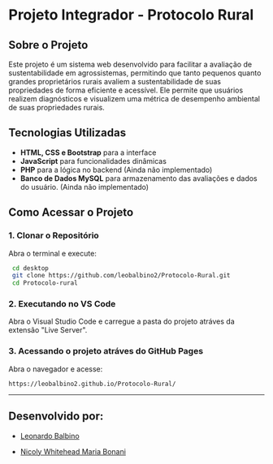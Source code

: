 # Projeto Integrador - Protocolo Rural

## Sobre o Projeto
Este projeto é um sistema web desenvolvido para facilitar a avaliação de sustentabilidade em agrossistemas, permitindo que tanto pequenos quanto grandes proprietários rurais avaliem a sustentabilidade de suas propriedades de forma eficiente e acessível. Ele permite que usuários realizem diagnósticos e visualizem uma métrica de desempenho ambiental de suas propriedades rurais.

##  Tecnologias Utilizadas
- **HTML, CSS e Bootstrap** para a interface
- **JavaScript** para funcionalidades dinâmicas
- **PHP** para a lógica no backend (Ainda não implementado)
- **Banco de Dados MySQL** para armazenamento das avaliações e dados do usuário. (Ainda não implementado)

##  Como Acessar o Projeto

### 1. Clonar o Repositório
 Abra o terminal e execute:
```sh
 cd desktop
 git clone https://github.com/leobalbino2/Protocolo-Rural.git
 cd Protocolo-rural
```

### 2. Executando no VS Code
Abra o Visual Studio Code e carregue a pasta do projeto atráves da extensão "Live Server".

### 3. Acessando o projeto atráves do GitHub Pages
Abra o navegador e acesse:
```
https://leobalbino2.github.io/Protocolo-Rural/
```
<hr>

## Desenvolvido por:
* <p><a href="https://github.com/leobalbino2" target="_blank">Leonardo Balbino</a></p>
* <p><a href="https://github.com/nicoly524" target="_blank">Nicoly Whitehead Maria Bonani</a></p>

